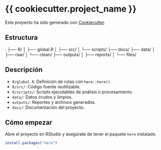 # {{ cookiecutter.project_name }}

Este proyecto ha sido generado con [Cookiecutter](https://github.com/cookiecutter/cookiecutter).

## Estructura

.
├── R/
│ ├── global.R
│ ├── src/
│ └── scripts/
├── docs/
├── data/
│ ├── raw/
│ └── clean/
├── outputs/
│ ├── reports/
│ └── files/


## Descripción

- `R/global.R`: Definición de rutas con `here::here()`.
- `R/src/`: Código fuente reutilizable.
- `R/scripts/`: Scripts ejecutables de análisis o procesamiento.
- `data/`: Datos crudos y limpios.
- `outputs/`: Reportes y archivos generados.
- `docs/`: Documentación del proyecto.

## Cómo empezar

Abre el proyecto en RStudio y asegúrate de tener el paquete `here` instalado.

```r
install.packages("here")
```
